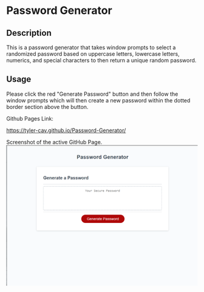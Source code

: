 # Password Generator

## Description

This is a password generator that takes window prompts to select a randomized password based on uppercase letters, lowercase letters, numerics, and special characters to then return a unique random password.


## Usage

Please click the red "Generate Password" button and then follow the window prompts which will then create a new password within the dotted border section above the button.

Github Pages Link: 

https://tyler-cav.github.io/Password-Generator/

Screenshot of the active GitHub Page.
![Alt text](Assets/ReadMe/Screenshot-of-deployed-page.PNG)